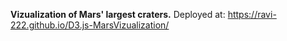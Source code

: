**Vizualization of Mars' largest craters.**
Deployed at: https://ravi-222.github.io/D3.js-MarsVizualization/
